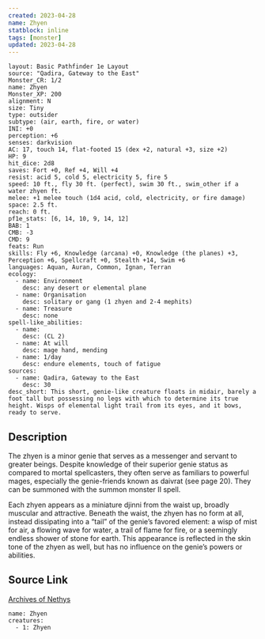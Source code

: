 ```yaml
---
created: 2023-04-28
name: Zhyen
statblock: inline
tags: [monster]
updated: 2023-04-28
---
```

```statblock
layout: Basic Pathfinder 1e Layout
source: "Qadira, Gateway to the East"
Monster_CR: 1/2
name: Zhyen
Monster_XP: 200
alignment: N
size: Tiny
type: outsider
subtype: (air, earth, fire, or water)
INI: +0
perception: +6
senses: darkvision
AC: 17, touch 14, flat-footed 15 (dex +2, natural +3, size +2)
HP: 9
hit_dice: 2d8
saves: Fort +0, Ref +4, Will +4
resist: acid 5, cold 5, electricity 5, fire 5
speed: 10 ft., fly 30 ft. (perfect), swim 30 ft., swim_other if a water zhyen ft.
melee: +1 melee touch (1d4 acid, cold, electricity, or fire damage)
space: 2.5 ft.
reach: 0 ft.
pf1e_stats: [6, 14, 10, 9, 14, 12]
BAB: 1
CMB: -3
CMD: 9
feats: Run
skills: Fly +6, Knowledge (arcana) +0, Knowledge (the planes) +3, Perception +6, Spellcraft +0, Stealth +14, Swim +6
languages: Aquan, Auran, Common, Ignan, Terran
ecology:
  - name: Environment
    desc: any desert or elemental plane
  - name: Organisation
    desc: solitary or gang (1 zhyen and 2-4 mephits)
  - name: Treasure
    desc: none
spell-like_abilities:
  - name:
    desc: (CL 2)
  - name: At will
    desc: mage hand, mending
  - name: 1/day
    desc: endure elements, touch of fatigue
sources:
  - name: Qadira, Gateway to the East
    desc: 30
desc_short: This short, genie-like creature floats in midair, barely a foot tall but possessing no legs with which to determine its true height. Wisps of elemental light trail from its eyes, and it bows, ready to serve.
```
## Description
The zhyen is a minor genie that serves as a messenger and servant to greater beings. Despite knowledge of their superior genie status as compared to mortal spellcasters, they often serve as familiars to powerful mages, especially the genie-friends known as daivrat (see page 20). They can be summoned with the summon monster II spell.

Each zhyen appears as a miniature djinni from the waist up, broadly muscular and attractive. Beneath the waist, the zhyen has no form at all, instead dissipating into a “tail” of the genie’s favored element: a wisp of mist for air, a flowing wave for water, a trail of flame for fire, or a seemingly endless shower of stone for earth. This appearance is reflected in the skin tone of the zhyen as well, but has no influence on the genie’s powers or abilities.
## Source Link
[Archives of Nethys](https://aonprd.com/MonsterDisplay.aspx?ItemName=Zhyen)
```encounter-table
name: Zhyen
creatures:
  - 1: Zhyen
```
